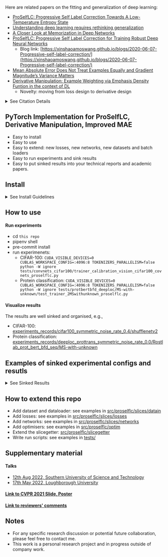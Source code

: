 

Here are related papers on the fitting and generalization of deep learning:
* [ProSelfLC: Progressive Self Label Correction Towards A Low-Temperature Entropy State](https://arxiv.org/abs/2207.00118)
* [Understanding deep learning requires rethinking generalization](https://arxiv.org/abs/1611.03530)
* [A Closer Look at Memorization in Deep Networks](https://arxiv.org/abs/1706.05394)
* [ProSelfLC: Progressive Self Label Correction for Training Robust Deep Neural Networks](https://arxiv.org/abs/2005.03788)
  * Blog link: [https://xinshaoamoswang.github.io/blogs/2020-06-07-Progressive-self-label-correction/](https://xinshaoamoswang.github.io/blogs/2020-06-07-Progressive-self-label-correction/)
* [Mean Absolute Error Does Not Treat Examples Equally and Gradient Magnitude’s Variance Matters](https://github.com/XinshaoAmosWang/Improving-Mean-Absolute-Error-against-CCE)
* [Derivative Manipulation: Example Weighting via Emphasis Density Funtion in the context of DL](https://github.com/XinshaoAmosWang/DerivativeManipulation)
  * Novelty: moving from loss design to derivative design


<details><summary>See Citation Details</summary>

#### Please kindly cite the following papers if you find this repo useful.
```
@article{wang2022proselflc,
  title={ProSelfLC: Progressive Self Label Correction Towards A Low-Temperature Entropy State},
  author={Wang, Xinshao and Hua, Yang and Kodirov, Elyor and Mukherjee, Sankha Subhra and Clifton, David A and Robertson, Neil M},
  journal={bioRxiv},
  year={2022}
}
@inproceddings{wang2021proselflc,
  title={ {ProSelfLC}: Progressive Self Label Correction
  for Training Robust Deep Neural Networks},
  author={Wang, Xinshao and Hua, Yang and Kodirov, Elyor and Clifton, David A and Robertson, Neil M},
  booktitle={CVPR},
  year={2021}
}
@phdthesis{wang2020example,
  title={Example weighting for deep representation learning},
  author={Wang, Xinshao},
  year={2020},
  school={Queen's University Belfast}
}
@article{wang2019derivative,
  title={Derivative Manipulation for General Example Weighting},
  author={Wang, Xinshao and Kodirov, Elyor and Hua, Yang and Robertson, Neil},
  journal={arXiv preprint arXiv:1905.11233},
  year={2019}
}
@article{wang2019imae,
  title={{IMAE} for Noise-Robust Learning: Mean Absolute Error Does Not Treat Examples Equally and Gradient Magnitude’s Variance Matters},
  author={Wang, Xinshao and Hua, Yang and Kodirov, Elyor and Robertson, Neil M},
  journal={arXiv preprint arXiv:1903.12141},
  year={2019}
}
```
</details>

## PyTorch Implementation for ProSelfLC, Derivative Manipulation, Improved MAE
* Easy to install
* Easy to use
* Easy to extend: new losses, new networks, new datasets and batch loaders
* Easy to run experiments and sink results
* Easy to put sinked results into your technical reports and academic papers.

## Install

<details><summary>See Install Guidelines</summary>

#### Set the Pipenv From Scratch
* sudo apt update && sudo apt upgrade
* sudo apt install python3.8
* curl https://bootstrap.pypa.io/get-pip.py -o get-pip.py
* python3.8 get-pip.py
* vim ~/.bashrc -> add `export PATH="/home/ubuntu/.local/bin:$PATH"` -> source ~/.bashrc
* pip3 install pipenv

#### Build env for this repo using pipenv
* git clone `this repo`
* cd `this repo`
* pipenv install -e . --skip-lock

</details>

## How to use
#### Run experiments
* cd `this repo`
* pipenv shell
* pre-commit install
* run experimenets:
  * CIFAR-100: `CUDA_VISIBLE_DEVICES=0 CUBLAS_WORKSPACE_CONFIG=:4096:8
  TOKENIZERS_PARALLELISM=false
  python -W ignore
  tests/convnets_cifar100/trainer_calibration_vision_cifar100_covnets_proselflc.py`
  * Protein classification: `CUDA_VISIBLE_DEVICES=0 CUBLAS_WORKSPACE_CONFIG=:4096:8
  TOKENIZERS_PARALLELISM=false
  python -W ignore
  tests/protbertbfd_deeploc/MS-with-unknown/test_trainer_2MSwithunknown_proselflc.py`
#### Visualize results
The results are well sinked and organised, e.g.,
* CIFAR-100: [experiments_records/cifar100_symmetric_noise_rate_0.4/shufflenetv2](experiments_records/cifar100_symmetric_noise_rate_0.4/shufflenetv2)
* Protein classification: [experiments_records/deeploc_prottrans_symmetric_noise_rate_0.0/Rostlab_prot_bert_bfd_seq/MS-with-unknown](experiments_records/deeploc_prottrans_symmetric_noise_rate_0.0/Rostlab_prot_bert_bfd_seq/MS-with-unknown)


## Examples of sinked experimental configs and resutls
<details><summary>See Sinked Results</summary>

* The results are well sinked and organised, e.g.,
[experiments_records/cifar100_symmetric_noise_rate_0.4/shufflenetv2/502_proselflc_warm0_20220606-150113](experiments_records/cifar100_symmetric_noise_rate_0.4/shufflenetv2/502_proselflc_warm0_20220606-150113)

* [Accuracy curve: shufflenetv2](experiments_records/cifar100_symmetric_noise_rate_0.4/shufflenetv2/502_proselflc_warm0_20220606-150113/accuracy.pdf)


* [Loss curve: shufflenetv2](experiments_records/cifar100_symmetric_noise_rate_0.4/shufflenetv2/502_proselflc_warm0_20220606-150113/loss.pdf)

* [accuracy_loss_normalised_entropy_max_p_metadata.xlsx](experiments_records/cifar100_symmetric_noise_rate_0.4/shufflenetv2/502_proselflc_warm0_20220606-150113/accuracy_loss_normalised_entropy_max_p_metadata.xlsx)

* [params.csv](experiments_records/cifar100_symmetric_noise_rate_0.4/shufflenetv2/502_proselflc_warm0_20220606-150113/params.csv)

</details>



## How to extend this repo
* Add dataset and dataloader: see examples in [src/proselflc/slices/datain](src/proselflc/slices/datain)
* Add losses: see examples in [src/proselflc/slices/losses](src/proselflc/slices/losses)
* Add networks: see examples in [src/proselflc/slices/networks](src/proselflc/slices/networks)
* Add optimisers: see examples in [src/proselflc/optim](src/proselflc/optim)
* Extend the slicegetter: [src/proselflc/slicegetter](src/proselflc/slicegetter)
* Write run scripts: see examples in [tests/](tests/)


## Supplementary material
#### Talks
  * [12th Aug 2022, Southern University of Science and Technology](./Poster_Slide/Talks/2022-08-12-XW-SUSTECH.pdf)
  * [17th May 2022, Loughborough University](./Poster_Slide/Talks/2022-05-17-XW-Loughborough.pdf)
#### [Link to CVPR 2021 Slide, Poster](./Poster_Slide/CVPR-2021)
#### [Link to reviewers' comments](./Reviews)

## Notes
* For any specific research discussion or potential future collaboration, please feel free to contact me. <br />
* This work is a personal research project and in progress outside of company work.
